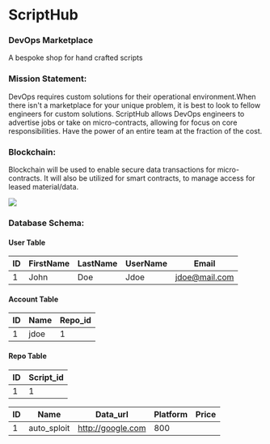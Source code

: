 # ScriptHub

<h3>DevOps Marketplace</h3>
<p>A bespoke shop for hand crafted scripts</p>

<h3>Mission Statement:</h3>
<p>DevOps requires custom solutions for their operational environment.When there isn't a marketplace for your unique problem, it is best to look to fellow engineers for custom solutions. ScriptHub allows DevOps engineers to advertise jobs or take on micro-contracts, allowing for focus on core responsibilities. Have the power of an entire team at the fraction of the cost.</p>

<h3>Blockchain:</h3>
<p>Blockchain will be used to enable secure data transactions for micro-contracts. It will also be utilized for smart contracts, to manage access for leased material/data.</p>

<img src="scripthub/wireframe/scripthub-search-display"></img>

<h3>Database Schema:</h3>

<h4>User Table</h4>

ID | FirstName | LastName | UserName | Email
--- | --- | --- | --- | ---
1  | John | Doe | Jdoe | jdoe@mail.com   

<h4>Account Table</h4>

ID | Name | Repo_id
--- | --- | ---
1 | jdoe | 1

<h4>Repo Table</h4>

ID | Script_id
--- | ---
1 | 1

ID | Name | Data_url | Platform | Price
--- | --- | --- | --- | ---
1 | auto_sploit | http://google.com | 800 |    
